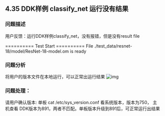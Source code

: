 ## 4.35 DDK样例 classify_net 运行没有结果
### 问题描述
用户反馈：运行DDK样例classify_net，没有报错，但是没有result file

========== Test Start ==========
File ./test_data/resnet-18/model/ResNet-18-model.om is ready

### 问题分析
将用户的版本文件在本地运行，可以正常出运行结果
![img](https://gitee.com/Atlas200DK/FAQ/raw/master/part4/img/4-35-1.png)

### 问题处理：
请用户确认版本: 
单板 cat /etc/sys_version.conf 看系统版本，版本为750，
主机查看 DDK版本为891，两者不匹配。单板版本升级到891后，可正常运行出结果

